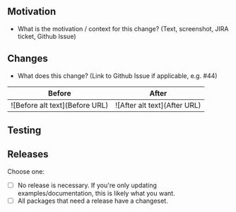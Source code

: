 <!--  🎉 Hello there 🎉! Thank you for being a part of Datadog Apps! -->

## Motivation

- What is the motivation / context for this change? (Text, screenshot, JIRA ticket, Github Issue)

<!-- - Is this a bugfix or a feature? -->

## Changes

- What does this change? (Link to Github Issue if applicable, e.g. #44)

<!-- - If there's a UI Change: please include a screenshot. -->
<!-- - If there's not a UI Change: please remove this table. -->

| Before | After |
| --- | --- |
| ![Before alt text](Before URL) | ![After alt text](After URL) |

## Testing

<!--  Anything that would help a reviewer (or your future self) know if the change works as expected -->

## Releases

<!-- If you want to make a release at some point in the future, you'll need to add a changeset. -->
<!-- For more information, see: https://github.com/DataDog/apps/blob/master/RELEASE.md#package-releases. -->

Choose one:

- [ ] No release is necessary.
    If you're only updating examples/documentation, this is likely what you want.
- [ ] All packages that need a release have a changeset.
